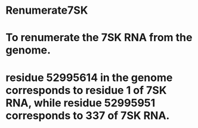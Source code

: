 # Renumerate7SK
# To renumerate the 7SK RNA from the genome.
# residue 52995614 in the genome corresponds to residue 1 of 7SK RNA, while residue 52995951 corresponds to 337 of 7SK RNA.
